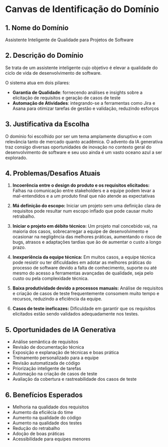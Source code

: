 # Canvas de Identificação do Domínio

## 1. Nome do Domínio

Assistente Inteligente de Qualidade para Projetos de Software

## 2. Descrição do Domínio

Se trata de um assistente inteligente cujo objetivo é elevar a qualidade do ciclo de vida de desenvolvimento de software.

O sistema atua em dois pilares:
*  **Garantia de Qualidade**: fornecendo análises e insights sobre a elicitação de requisitos e geração de casos de teste
* **Automação de Atividades**: integrando-se a ferramentas como Jira e Asana para otimizar tarefas de gestão e validação, reduzindo esforços

## 3. Justificativa da Escolha

O domínio foi escolhido por ser um tema amplamente disruptivo e com relevância tanto de mercado quanto acadêmica. 
O advento da IA generativa traz consigo diversas oportunidades de inovação no contexto geral do desenvolvimento de software e seu uso ainda é um vasto oceano azul a ser explorado.

## 4. Problemas/Desafios Atuais

1. **Incoerência entre o design do produto e os requisitos elicitados:** Falhas na comunicação entre stakeholders e a equipe podem levar a mal-entendidos e a um produto final que não atende as expectativas

2. **Má definição do escopo:** Iniciar um projeto sem uma definição clara de requisitos pode resultar num escopo inflado que pode causar muito retrabalho.

3. **Iniciar o projeto em débito técnico:** Um projeto mal concebido vai, na maioria dos casos, sobrecarregar a equipe de desenvolvimento e ocasionar na negligência das melhores práticas, aumentando o risco de bugs, atrasos e adaptações tardias que ão de aumentar o custo a longo prazo.

4. **Inexperiência da equipe técnica:** Em muitos casos, a equipe técnica pode resistir ou ter dificuldades em adotar as melhores práticas do processo de software devido a falta de conhecimento, suporte ou até mesmo do acesso a ferramentas avançadas de qualidade, seja pelo custo ou pela complexidade técnica.

5. **Baixa produtividade devido a processos manuais:** Análise de requisitos e criação de casos de teste frequentemente consomem muito tempo e recursos, reduzindo a eficiência da equipe.

6. **Casos de teste ineficazes:** Dificuldade em garantir que os requisitos elicitados estão sendo validados adequadamente nos testes.


## 5. Oportunidades de IA Generativa

* Análise semântica de requisitos
* Revisão de documentação técnica
* Exposição e explanação de técnicas e boas prática
* Treinamento personalizado para a equipe
* Revisão automatizada de código
* Priorização inteligente de tarefas
* Automação na criação de casos de teste
* Avaliação da cobertura e rastreabilidade dos casos de teste

## 6. Benefícios Esperados

* Melhoria na qualidade dos requisitos
* Aumento da eficiêcia do time
* Aumento na qualidade do código
* Aumento na qualidade dos testes
* Redução do retrabalho
* Adoção de boas práticas
* Acessibilidade para equipes menores